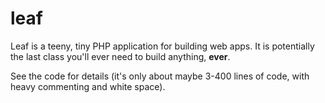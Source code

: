 # leaf

Leaf is a teeny, tiny PHP application for
building web apps. It is potentially the last
class you'll ever need to build anything,
**ever**.

See the code for details (it's only about maybe
3-400 lines of code, with heavy commenting and
white space).
